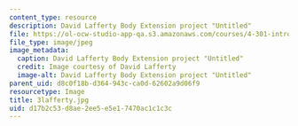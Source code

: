 ```yaml
---
content_type: resource
description: David Lafferty Body Extension project "Untitled"
file: https://ol-ocw-studio-app-qa.s3.amazonaws.com/courses/4-301-introduction-to-the-visual-arts-spring-2007/d17b2c53d8ae2ee5e5e17470ac1c1c3c_3lafferty.jpg
file_type: image/jpeg
image_metadata:
  caption: David Lafferty Body Extension project "Untitled"
  credit: Image courtesy of David Lafferty
  image-alt: David Lafferty Body Extension project "Untitled"
parent_uid: d8c0f18b-d364-943c-ca0d-62602a9d06f9
resourcetype: Image
title: 3lafferty.jpg
uid: d17b2c53-d8ae-2ee5-e5e1-7470ac1c1c3c
---
```

